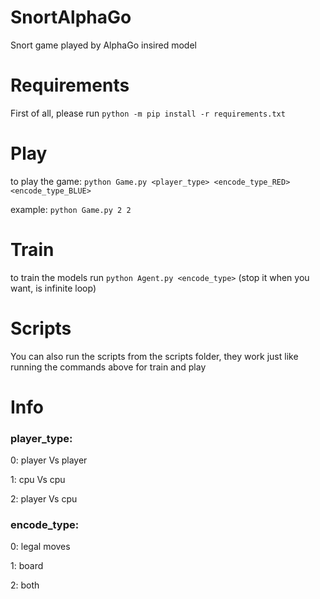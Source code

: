 # SnortAlphaGo
Snort game played by AlphaGo insired model

# Requirements
First of all, please run `python -m pip install -r requirements.txt`

# Play
to play the game:
`python Game.py <player_type> <encode_type_RED> <encode_type_BLUE>`

example: `python Game.py 2 2`

# Train
to train the models run 
`python Agent.py <encode_type>`
(stop it when you want, is infinite loop)

# Scripts
You can also run the scripts from the scripts folder, they work just like running the commands above for train and play

# Info

### player_type:
0: player Vs player

1: cpu Vs cpu

2: player Vs cpu

### encode_type:
0: legal moves

1: board

2: both